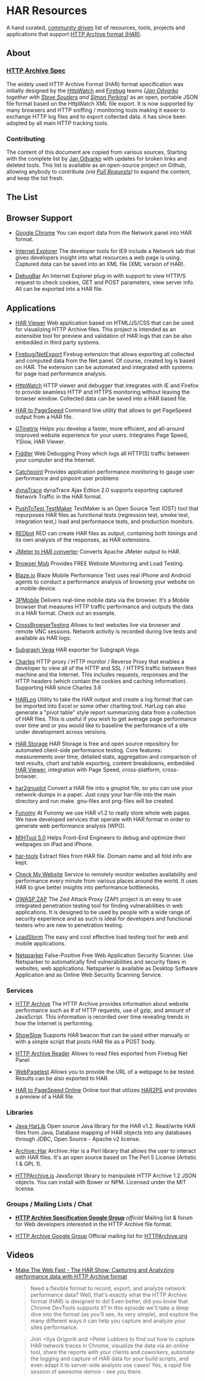 # HAR Resources

A hand curated, [community driven](#contributing) list of resources, tools, projects and applications that support [HTTP Archive format (HAR)](https://groups.google.com/forum/?hl=en#!forum/http-archive-specification).

## About

### [HTTP Archive Spec](http://www.softwareishard.com/blog/har-12-spec/)

The widely used HTTP Archive Format (HAR) format specification was initially designed by the [HttpWatch](http://www.httpwatch.com/company/) and [Firebug](http://getfirebug.com/) teams *([Jan Odvarko](http://www.softwareishard.com/blog/about/) together with [Steve Souders](http://stevesouders.com/) and [Simon Perkins](http://www.httpwatch.com/company/))* as an open, portable JSON file format based on the HttpWatch XML file export. It is now supported by many browsers and HTTP sniffing / monitoring tools making it easier to exchange HTTP log files and to export collected data. it has since been adopted by all main HTTP tracking tools.

### Contributing

The content of this document are copied from various sources, Starting with the complete list by [Jan Odvarko](http://www.softwareishard.com/blog/har-adopters/) with updates for broken links and deleted tools. This list is available as an open-source project on Github, allowing anybody to contribute *(via [Pull Requests](https://github.com/ahmadnassri/har-resources/pulls))* to expand the content, and keep the list fresh.

## The List

## Browser Support

- [Google Chrome](http://blog.chromium.org/2011/02/chrome-developer-tools-back-to-basics.html)
  You can export data from the Network panel into HAR format.

- [Internet Explorer](http://blogs.msdn.com/ie/archive/2010/04/22/ie9-developer-tools-network-tab.aspx)
  The developer tools for IE9 include a Network tab that gives developers insight into what resources a web page is using. Captured data can be saved into an XML file (XML version of HAR).

- [DebugBar](http://debugbar.com/)
  An Internet Explorer plug-in with support to view HTTP/S request to check cookies, GET and POST parameters, view server info. All can be exported into a HAR file.

## Applications

- [HAR Viewer](http://www.softwareishard.com/blog/har-viewer/)
  Web application based on HTML/JS/CSS that can be used for visualizing HTTP Archive files. This project is intended as an extensible tool for preview and validation of HAR logs that can be also embedded in third party systems.

- [Firebug/NetExport](http://www.softwareishard.com/blog/netexport/)
  Firebug extension that allows exporting all collected and computed data from the Net panel. Of course, created log is based on HAR. The extension can be automated and integrated with systems for page load performance analysis.

- [HttpWatch](http://www.httpwatch.com/)
  HTTP viewer and debugger that integrates with IE and Firefox to provide seamless HTTP and HTTPS monitoring without leaving the browser window. Collected data can be saved into a HAR based file.

- [HAR to PageSpeed](http://code.google.com/p/page-speed/wiki/DownloadPageSpeed#Page_Speed_Command-Line_Utilities)
  Command line utility that allows to get PageSpeed output from a HAR file.

- [GTmetrix](http://gtmetrix.com/)
  Helps you develop a faster, more efficient, and all-around improved website experience for your users. Integrates Page Speed, YSlow, HAR Viewer.

- [Fiddler](http://www.fiddler2.com/fiddler2/)
  Web Debugging Proxy which logs all HTTP(S) traffic between your computer and the Internet.

- [Catchpoint](http://www.catchpoint.com/)
  Provides application performance monitoring to gauge user performance and pinpoint user problems

- [dynaTrace](http://blog.dynatrace.com/2010/11/17/dynatrace-ajax-edition-2-0-is-ready-for-download/)
  dynaTrace Ajax Edtion 2.0 supports exporting captured Network Traffic in the HAR format.


- [PushToTest TestMaker](http://www.pushtotest.com/index.php?option=com_content&view=article&id=183)
  TestMaker is an Open Source Test (OST) tool that repurposes HAR files as functional tests (regression test, smoke test, integration test,) load and performance tests, and production monitors.

- [REDbot](http://redbot.org/)
  RED can create HAR files as output, containing both timings and its own analysis of the responses, as HAR extensions.

- [JMeter to HAR converter](http://labs.watchmouse.com/2010/08/from-jmeter-to-har/)
  Converts Apache JMeter output to HAR.

- [Browser Mob](http://browsermob.com/performance-testing)
  Provides FREE Website Monitoring and Load Testing.

- [Blaze.io](http://www.blaze.io/mobile/)
  Blaze Mobile Performance Test uses real iPhone and Android agents to conduct a performance analysis of browsing your website on a mobile device.

- [3PMobile](http://www.3pmobile.com/)
  Delivers real-time mobile data via the browser. It’s a Mobile browser that measures HTTP traffic performance and outputs the data in a HAR format. Check out an example.

- [CrossBrowserTesting](http://crossbrowsertesting.com/)
  Allows to test websites live via browser and remote VNC sessions. Network activity is recorded during live tests and available as HAR logs.

- [Subgraph Vega](https://github.com/consiliens/harv/)
  HAR exporter for Subgraph Vega.

- [Charles](http://www.charlesproxy.com/)
  HTTP proxy / HTTP monitor / Reverse Proxy that enables a developer to view all of the HTTP and SSL / HTTPS traffic between their machine and the Internet. This includes requests, responses and the HTTP headers (which contain the cookies and caching information). Supporting HAR since Charles 3.6

- [HARLog](http://www.imagossoftware.com/harlog/)
  Utility to take the HAR output and create a log format that can be imported into Excel or some other charting tool. HarLog can also generate a "pivot table" style report summarizing data from a collection of HAR files. This is useful if you wish to get average page performance over time and or you would like to baseline the performance of a site under development across versions.

- [HAR Storage](http://code.google.com/p/harstorage/)
  HAR Storage is free and open source repository for automated client-side performance testing. Core features: measurements over time, detailed stats, aggregation and comparison of test results, chart and table exporting, content breakdowns, embedded [HAR Viewer](#har-viewer), integration with Page Speed, cross-platform, cross-browser.

- [har2gnuplot](https://github.com/fh-salzburg/har2gnuplot)
  Convert a HAR file into a gnuplot file, so you can use your network-dumps in a paper. Just copy your har-file into the main directory and run make. gnu-files and png-files will be created.

- [Funomy](http://www.funomy.com/)
  At Funomy we use HAR v1.2 to really store whole web pages. We have developed services that operate with HAR format in order to generate web performance analysis (WPO).

- [MIHTool 5.0](http://www.iunbug.com/mihtool)
  Helps Front-End Engineers to debug and optimize their webpages on iPad and iPhone.

- [har-tools](https://github.com/outersky/har-tools)
  Extract files from HAR file. Domain name and all fold info are kept.

- [Check My Website](http://www.checkmy.ws/)
  Service to remotely monitor websites availability and performance every minute from various places around the world. It uses HAR to give better insights into performance bottlenecks.

- [OWASP ZAP](https://www.owasp.org/index.php/ZAP)
  The Zed Attack Proxy (ZAP) project is an easy to use integrated penetration testing tool for finding vulnerabilities in web applications. It is designed to be used by people with a wide range of security experience and as such is ideal for developers and functional testers who are new to penetration testing.

- [LoadStorm](http://loadstorm.com/)
  The easy and cost effective load testing tool for web and mobile applications.

- [Netsparker](https://www.netsparker.com/)
  False-Positive Free Web Application Security Scanner. Use Netsparker to automatically find vulnerabilities and security flaws in websites, web applications. Netsparker is available as Desktop Software Application and as Online Web Security Scanning Service.

### Services

- [HTTP Archive](http://httparchive.org/)
  The HTTP Archive provides information about website performance such as # of HTTP requests, use of gzip, and amount of JavaScript. This information is recorded over time revealing trends in how the Internet is performing.

- [ShowSlow](http://www.showslow.org/HAR)
  Supports HAR beacon that can be used either manually or with a simple script that posts HAR file as a POST body.

- [HTTP Archive Reader](http://www.brothersoft.com/http-archive-reader-download-350659.html)
  Allows to read files exported from Firebug Net Panel

- [WebPagetest](http://www.webpagetest.org/)
  Allows you to provide the URL of a webpage to be tested. Results can be also exported to HAR.

- [HAR to PageSpeed Online](http://stevesouders.com/flint/)
  Online tool that utilizes [HAR2PS](#har-to-pagespeed) and provides a preview of a HAR file.

### Libraries

- [Java HarLib](http://www.frogthinker.org/projects/harlib)
  Open source Java library for the HAR v1.2. Read/write HAR files from Java, Database mapping of HAR objects into any databases through JDBC, Open Source - Apache v2 license.

- [Archive::Har](http://search.cpan.org/~ddick/Archive-Har-0.05/)
  Archive::Har is a Perl library that allows the user to interact with HAR files. It's an open source based on The Perl 5 License (Artistic 1 & GPL 1).

- [HTTPArchive.js](https://github.com/codeinchaos/httparchive.js)
  JavaScript library to manipulate HTTP Archive 1.2 JSON objects. You can install with Bower or NPM. Licensed under the MIT license.

### Groups / Mailing Lists / Chat

- [**HTTP Archive Specification Google Group**](http://groups.google.com/group/http-archive-specification) *official*
  Mailing list & forum for Web developers interested in the HTTP Archive file format.

- [HTTP Archive Google Group](http://groups.google.com/group/httparchive)
  Official mailing list for [HTTPArchive.org](#http-archive)

## Videos

- [Make The Web Fast - The HAR Show: Capturing and Analyzing performance data with HTTP Archive format](https://www.youtube.com/watch/?v=FmsLJHikRf8)
  > Need a flexible format to record, export, and analyze network performance data? Well, that's exactly what the HTTP Archive format (HAR) is designed to do! Even better, did you know that Chrome DevTools supports it? In this episode we'll take a deep dive into the format (as you'll see, its very simple), and explore the many different ways it can help you capture and analyze your sites performance.

  > Join +Ilya Grigorik and +Peter Lubbers to find out how to capture HAR network traces in Chrome, visualize the data via an online tool, share the reports with your clients and coworkers, automate the logging and capture of HAR data for your build scripts, and even adapt it to server-side analysis use cases! Yes, a rapid fire session of awesome demos - see you there.
